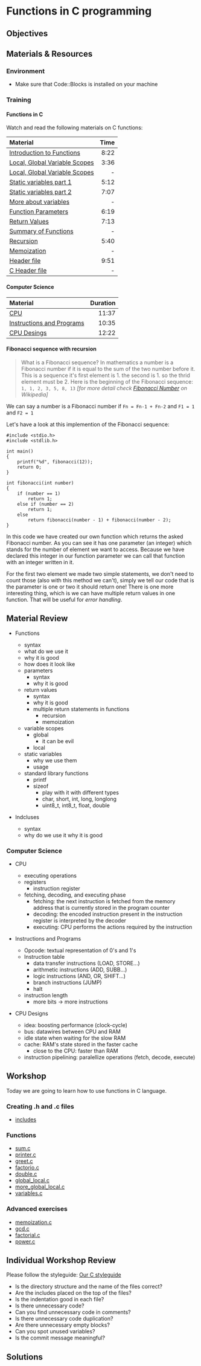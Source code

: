 # Functions in C programming

## Objectives

## Materials & Resources
### Environment
- Make sure that Code::Blocks is installed on your machine

### Training
#### Functions in C
Watch and read the following materials on C functions:

| Material | Time |
|:---------|-----:|
| [Introduction to Functions](https://www.youtube.com/watch?v=lv5IDF7dmBk) | 8:22 |
| [Local, Global Variable Scopes](https://www.youtube.com/watch?v=sAj_Jrqrg5g) | 3:36 |
| [Local, Global Variable Scopes](http://www.w3schools.in/c-tutorial/variable-scope/) | - |
| [Static variables part 1](https://www.youtube.com/watch?v=kz2lQdYXsKE)| 5:12 |
|[Static variables part 2](https://www.youtube.com/watch?v=gr90KDyLQdc)|7:07|
|[More about variables](http://gd.tuwien.ac.at/languages/c/programming-bbrown/c_046.htm)|-|
| [Function Parameters](https://www.youtube.com/watch?v=_oyuKw3vBf8) | 6:19 |
| [Return Values](https://www.youtube.com/watch?v=ye2tvFir65g) | 7:13 |
| [Summary of Functions](http://www.w3schools.in/c-tutorial/functions/) | - |
|[Recursion](https://www.youtube.com/watch?v=KEEKn7Me-ms&t=76s)|5:40|
|[Memoization](https://en.wikipedia.org/wiki/Memoization)|-|
|[Header file](https://www.youtube.com/watch?v=1EeetMPACMI)|9:51|
|[C Header file](https://www.tutorialspoint.com/cprogramming/c_header_files.htm)|-|

#### Computer Science

| Material | Duration |
|:---------|-----:|
| [CPU](https://www.youtube.com/watch?v=FZGugFqdr60&list=PL8dPuuaLjXtNlUrzyH5r6jN9ulIgZBpdo&index=8) | 11:37 |
| [Instructions and  Programs](https://www.youtube.com/watch?v=zltgXvg6r3k&index=9&list=PL8dPuuaLjXtNlUrzyH5r6jN9ulIgZBpdo) | 10:35 |
| [CPU Desings](https://www.youtube.com/watch?v=rtAlC5J1U40&index=10&list=PL8dPuuaLjXtNlUrzyH5r6jN9ulIgZBpdo) | 12:22 |

#### Fibonacci sequence with recursion

> What is a Fibonacci sequence? In mathematics a number is a Fibonacci number if it is equal to the sum of the two number before it. This is a sequence it's first element is 1. the second is 1. so the thrid element must be 2. Here is the beginning of the Fibonacci sequence:
`1, 1, 2, 3, 5, 8, 13`
> *[for more detail check [Fibonacci Number](https://en.wikipedia.org/wiki/Fibonacci_number) on Wikipedia]*

We can say a number is a Fibonacci number if `Fn = Fn-1 + Fn-2` and `F1 = 1` and `F2 = 1`

Let's have a look at this implemention of the Fibonacci sequence:

```c_cpp
#include <stdio.h>
#include <stdlib.h>

int main()
{
    printf("%d", fibonacci(12));
    return 0;
}

int fibonacci(int number)
{
    if (number == 1)
        return 1;
    else if (number == 2)
        return 1;
    else
        return fibonacci(number - 1) + fibonacci(number - 2);
}
```

In this code we have created our own function which returns the asked Fibonacci number. As you can see it has one parameter (an integer) which stands for the number of element we want to access. Because we have declared this integer in our function parameter we can call that function with an integer written in it.

For the first two element we made two simple statements, we don't need to count those (also with this method we can't), simply we tell our code that is the parameter is one or two it should return one! There is one more interesting thing, which is we can have multiple return values in one function. That will be useful for *error handling*.

## Material Review
- Functions
    - syntax
    - what do we use it
    - why it is good
    - how does it look like
    - parameters
        - syntax
        - why it is good
    - return values
        - syntax
        - why it is good
        - multiple return statements in functions
            - recursion
            - memoization
    - variable scopes
        - global
            - it can be evil
        - local
    - static variables
        - why we use them
        - usage
    - standard library functions
        - printf
        - sizeof
            - play with it with different types
            - char, short, int, long, longlong
            - uint8_t, int8_t, float, double

- Indcluses
    - syntax
    - why do we use it
    why it is good

### Computer Science
- CPU
	- executing operations
	- registers
		- instruction register
	- fetching, decoding, and executing phase
		- fetching: the next instruction is fetched from the memory address that is currently stored in the program counter
		- decoding: the encoded instruction present in the instruction register is interpreted by the decoder
		- executing: CPU performs the actions required by the instruction

- Instructions and Programs
	- Opcode: textual representation of 0's and 1's
	- Instruction table
		- data transfer instructions (LOAD, STORE...)
		- arithmetic instructions (ADD, SUBB...)
		- logic instructions (AND, OR, SHIFT...)
		- branch instructions (JUMP)
		- halt
	- instruction length
		- more bits -> more instructions

- CPU Designs
	- idea: boosting performance (clock-cycle)
	- bus: datawires between CPU and RAM
	- idle state when waiting for the slow RAM
	- cache: RAM's state stored in the faster cache
		- close to the CPU: faster than RAM
	- instruction pipelining: paralellize operations (fetch, decode, execute)


## Workshop
Today we are going to learn how to use functions in C language.

### Creating .h and .c files

- [includes](MultipleFiles)

### Functions

 - [sum.c](Workshop/sum.c)
 - [printer.c](Workshop/printer.c)
 - [greet.c](Workshop/greet.c)
 - [factorio.c](Workshop/factorio.c)
 - [double.c](Workshop/double.c)
 - [global_local.c](Workshop/global_local.c)
 - [more_global_local.c](Workshop/more_global_local.c)
 - [variables.c](Workshop/variables.c)


### Advanced exercises

 - [memoization.c](Workshop/memoization.c)
 - [gcd.c](Workshop/gcd.c)
 - [factorial.c](Workshop/factorial.c)
 - [power.c](Workshop/power.c)

## Individual Workshop Review
Please follow the styleguide: [Our C styleguide](https://github.com/greenfox-academy/teaching-materials/blob/master/styleguide/c.md)

 - Is the directory structure and the name of the files correct?
 - Are the includes placed on the top of the files?
 - Is the indentation good in each file?
 - Is there unnecessary code?
 - Can you find unnecessary code in comments?
 - Is there unnecessary code duplication?
 - Are there unnecessary empty blocks?
 - Can you spot unused variables?
 - Is the commit message meaningful?


## Solutions
